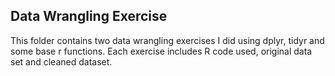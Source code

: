 ## Data Wrangling Exercise

This folder contains two data wrangling exercises I did using dplyr, tidyr and some base r functions. Each exercise includes R code used, original data set and cleaned dataset.
